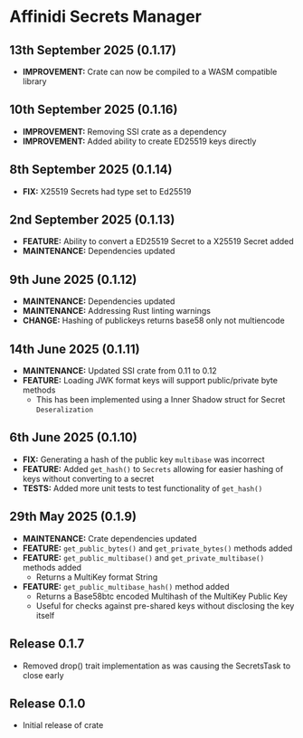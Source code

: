 # Affinidi Secrets Manager

## 13th September 2025 (0.1.17)

* **IMPROVEMENT:** Crate can now be compiled to a WASM compatible library

## 10th September 2025 (0.1.16)

* **IMPROVEMENT:** Removing SSI crate as a dependency
* **IMPROVEMENT:** Added ability to create ED25519 keys directly

## 8th September 2025 (0.1.14)

* **FIX:** X25519 Secrets had type set to Ed25519

## 2nd September 2025 (0.1.13)

* **FEATURE:** Ability to convert a ED25519 Secret to a X25519 Secret added
* **MAINTENANCE:** Dependencies updated

## 9th June 2025 (0.1.12)

* **MAINTENANCE:** Dependencies updated
* **MAINTENANCE:** Addressing Rust linting warnings
* **CHANGE:** Hashing of publickeys returns base58 only not multiencode

## 14th June 2025 (0.1.11)

* **MAINTENANCE:** Updated SSI crate from 0.11 to 0.12
* **FEATURE:** Loading JWK format keys will support public/private byte methods
  * This has been implemented using a Inner Shadow struct for Secret `Deseralization`

## 6th June 2025 (0.1.10)

* **FIX:** Generating a hash of the public key `multibase` was incorrect
* **FEATURE:** Added `get_hash()` to `Secrets` allowing for easier hashing of keys
without converting to a secret
* **TESTS:** Added more unit tests to test functionality of `get_hash()`

## 29th May 2025 (0.1.9)

* **MAINTENANCE:** Crate dependencies updated
* **FEATURE:** `get_public_bytes()` and `get_private_bytes()` methods added
* **FEATURE:** `get_public_multibase()` and `get_private_multibase()` methods added
  * Returns a MultiKey format String
* **FEATURE:** `get_public_multibase_hash()` method added
  * Returns a Base58btc encoded Multihash of the MultiKey Public Key
  * Useful for checks against pre-shared keys without disclosing the key itself

## Release 0.1.7

* Removed drop() trait implementation as was causing the SecretsTask to close early

## Release 0.1.0

* Initial release of crate
